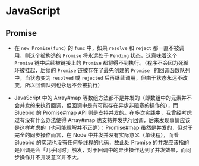 # JavaScript

## Promise

- 在 `new Promise(func)` 的 `func` 中，如果 `resolve` 和 `reject` 都一直不被调用，则这个被构造的 `Promise` 将永远处于 `Pending` 状态，这意味着这个 `Promise` 链中后续被链接上的 `Promise` 都将得不到执行。（程序不会因为死循环被挂起，后续的 `Promise` 链被存在了最先创建的 `Promise ` 的回调函数队列中，当状态变为 `resolved` 或 `rejected` 后再继续调用，但由于状态永远不改变，所以回调队列也永远不会被执行）

- JavaScript 中的 Array#map 等数组方法都不是并发的（即数组中的元素并不会并发的来执行回调，但回调中是有可能存在异步非阻塞的操作的），而 Bluebird 的 Promise#map API 则是支持并发的。在多次实践中，我曾经考虑过有没有什么办法使得 Array#map 也支持并发执行回调，后来发现事情应该是这样考虑的（也可能理解并不正确）：Promise#map 虽然是并发的，但对于完全的同步操作而言，在 Node 中并发并没有实际意义（单线程），而看 Bluebird 的实现也没有任何多线程的代码，故此处 Promise 的并发应该指的是回调是会「几乎同时」触发，对于回调中的异步操作达到了并发效果，而同步操作并不并发意义并不大。
